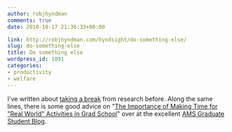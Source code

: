```yaml
---
author: robjhyndman
comments: true
date: 2010-10-17 21:36:33+00:00

link: http://robjhyndman.com/hyndsight/do-something-else/
slug: do-something-else
title: Do something else
wordpress_id: 1091
categories:
- productivity
- welfare
---
```


I've written about [taking a break](http://robjhyndman.com/hyndsight/take-a-break/) from research before. Along the same lines, there is some good advice on "[The Importance of Making Time for "Real World" Activities in Grad School](http://mathgradblog.williams.edu/the-importance-of-making-time-for-real-world-activities-in-grad-school/)" over at the excellent [AMS Graduate Student Blog](http://mathgradblog.williams.edu/).
